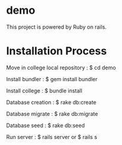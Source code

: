 # demo

This project is powered by Ruby on rails.

# Installation Process

Move in college local repository : $ cd demo

Install bundler : $ gem install bundler

Install college : $ bundle install

Database creation : $ rake db:create

Database migrate : $ rake db:migrate

Database seed : $ rake db:seed

Run server : $ rails server or $ rails s

